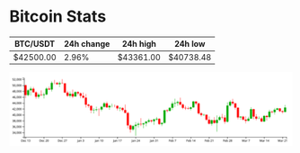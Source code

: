 # Bitcoin Stats

BTC/USDT|24h change|24h high|24h low|
|---|---|---|---|
|$42500.00|2.96%|$43361.00|$40738.48|

<img src="./chart.svg">
